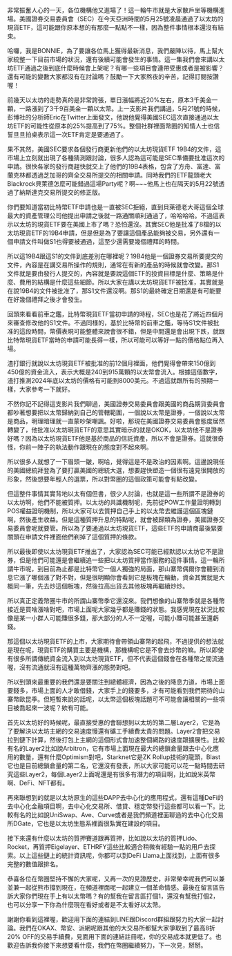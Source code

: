 非常振奮人心的一天，各位機構他又進場了！這一輪牛市就是大家散戶坐等機構進場。美國證券交易委員會（SEC）在今天亞洲時間的5月25號凌晨通過了以太坊的現貨ETF，這可能跟你原本想的有那麼一點點不一樣，因為整件事情根本還沒有結束。

哈囉，我是BONNIE，為了要讓各位馬上獲得最新消息，我們嚴陣以待，馬上幫大家統整一下目前市場的狀況，還有後續可能會發生的事情。這一集我們會來講以太坊ETF通過之後到底什麼時候會上架呢？有哪一些項目會連帶受惠或者是被影響？還有可能的變數大家都沒有在討論嗎？鼓勵一下大家熬夜的辛苦，記得訂閱按讚喔！

前幾天以太坊的走勢真的是非常誇張，單日漲幅將近20%左右，原本3千美金一顆，一路漲到了3千9百美金一顆以太幣。上一支影片我們講過，5月21號的時候，彭博社的分析師Eric在Twitter上面發文，他說他覺得美國SEC這次直接通過以太坊ETF的可能性從原本的25%提高到了75%。整個社群裡面幣圈的知情人士也信誓旦旦拍桌表示這一次ETF肯定是要通過了。

果不其然，美國SEC要求各個發行商更新他們的以太坊現貨ETF 19B4的文件，這市場上立刻就出現了各種猜測跟討論，很多人認為這可能是SEC準備要批准這次的申請。很快各家的發行商趕快就交上了他們的19B4表格，包含了方舟、富達、富蘭克林都透過芝加哥的齊全交易所提交的相關申請。同時我們的ETF龍頭老大Blackrock貝萊德怎麼可能錯過這場Party呢？啊~~~他馬上也在隔天的5月22號透過了納斯達克交易所提交的修正版。

你們要知道當初比特幣ETF申請也是一直被SEC拒絕，直到貝萊德老大哥這個全球最大的資產管理公司他提出申請之後就一路通關順利通過了，哈哈哈哈。不過這表示以太坊的現貨ETF要在美國上市了嗎？恐怕還沒。其實SEC他是批准了8檔的以太坊現貨ETF的19B4申請，但是但是為了要讓這個產品能夠被交易，另外還有一個申請文件叫做S1也得要被通過，這至少還需要幾個禮拜的時間。

所以這19B4跟這S1的文件到底差別在哪裡呢？19B4他是一個證券交易所要提交的文件，內容是在講交易所操作的規則，通常在有新的產品的時候就會改變。那S1文件就是要由發行人提交的，內容就是要說這個ETF的投資目標是什麼、策略是什麼、費用的結構是什麼這些細節。所以大家在講以太坊現貨ETF被批准，其實就是在說19B4的文件被批准了，那S1文件還沒啊。那S1的最終確定日期還是有可能要在好幾個禮拜之後才會發生。

回頭來看看前車之鑑，比特幣現貨ETF當初申請的時程，SEC也是花了將近四個月來審查修改他的S1文件。不過同樣的，基於比特幣的前車之鑑，等待S1文件被批准的這段時間，幣價表現可能整體來說會很不錯，但是中間還是會出現下跌，就跟比特幣現貨ETF當時的申請可能長得一樣，所以可能可以等好一點的價格點位再入場。

渣打銀行就說以太坊現貨ETF被批准的前12個月裡面，他們覺得會帶來150億到450億的資金流入，表示大概是240到915萬顆的以太幣會流入。根據這個數字，渣打推測2024年底以太坊的價格有可能到8000美元。不過這就跟所有的預期一樣，大家參考一下就好。

不然你記不記得這支影片我們聊過，美國證券交易委員會跟美國的商品期貨委員會都吵著想要把以太幣歸納到自己的管轄範圍，一個說以太幣是證券，一個說以太幣是商品，明理暗理就一直蒙吵架嘲諷。好啦，那現在美國證券交易委員會態度居然轉變了，他批准以太坊現貨ETF的意思其實暗示的就是OKOK，以太坊他不是證券好嗎？因為以太坊現貨ETF他是基於商品的信託資產，所以不會是證券。這就很奇怪，你前一陣子的執法動作跟現在的態度對不起來啊。

所以很多人就想了一下眉頭一皺，啊哈，覺得這是不是政治的因素啊。這邊說現任的美國總統拜登為了要打贏美國的總統大選，想要趕快塑造一個很有遠見很開放的形象，然後想要年輕人的選票，所以對幣圈的這個政策可能會有點改變。

但這整件事情其實背地以太有個但書，很少人討論，也就是這一些所謂不是證券的以太坊啊，他們不能被質押。以太坊的共識機制呢，先前從POW工作量證明轉到POS權益證明機制，所以大家可以去質押自己手上的以太幣去維護這個區塊鏈啊，然後產生收益。但是這種質押升息的特點呢，就會被歸類為證券，美國證券交易委員會呢就要管。所以為了要通過以太坊現貨ETF，這些ETF的申請商最後緊要關頭在申請文件裡面他們剃掉了這個質押的條款。

所以最後即使以太坊現貨ETF推出了，大家認為SEC可能已經默認以太坊它不是證券，但是他們可能還是會繼續追一些把以太坊質押當作服務的這件事情。這一輪所謂牛市呢，到目前為止都是比特幣它一個人獨強的局面，那山寨幣偶爾你會聽到消息它漲了哪個漲了對不對，但是很明顯你會看到它是板塊在輪動，資金其實就是大概同一筆，先去炒這個板塊，然後拉高出貨去其他板塊再繼續炒炒。

所以真正定義幣圈牛市的所謂山寨幣季它還沒來。我們想像的山寨幣季就是各種幣接近是買啥漲啥對吧，市場上面呢大家幾乎都是賺錢的狀態。我感覺現在狀況比較像是某一小群人可能賺很多錢，那大部分的人不一定喔，可能小賺可能甚至還虧錢。

那這個以太坊現貨ETF的上市，大家期待會帶領山寨幣的起飛，不過提供的想法就是現在呢，現貨ETF的購買主要是機構，那機構呢它是不會去炒幣的嘛。所以即使有很多所謂傳統資金流入到以太坊現貨ETF，但不代表這個錢會在各種幣之間流通喔，沒有流通就沒有這種萬物齊漲的態勢對吧。

所以到頭來最重要的我們還是要關注到總體經濟，因為之後的降息力道，市場上面要錢多，市場上面的人才敢借錢，大家手上的錢要多，才有可能看到我們期待的山寨幣歐昆季。但短暫來說的話呢，以太幣這個板塊話題可不可能會讓相關的一些項目被喬起來一波呢？欸有可能。

首先以太坊好的時候呢，最直接受惠的會聯想到以太坊的第二層Layer2，它是為了要解決以太坊主網的交易速度慢還有礦工手續費太貴的問題。Layer2會把交易拉到鏈下計算，然後打包上主網的這個形式會加速整個網路的速度跟擴展性。比較有名的Layer2比如說Arbitron，它有市場上面現在最大的總鎖倉量跟去中心化應用的數量，還有什麼Optimism對吧，Starknet它是ZK Rollup技術的龍頭，Blast它也是目前總鎖倉量的第二名，它還沒有發表，所以大家可能可以花一點時間去研究這些Layer2，每個Layer2上面呢還是有很多有潛力的項目啊，比如說米英幣啊、DeFi、NFT都有。

再來聯想到的就是以太坊原生的這些DAPP去中心化的應用程式，還有這種DeFi的去中心化金融項目啊，去中心化交易所、借貸、穩定幣發行這些都可以看一下。比較有名的比如說UniSwap、Ave、Curve或者是我們頻道裡面聊過的去中心化交易所DGate，它也是以太坊生態系裡面很紮實在建設的項目。

接下來還有什麼以太坊的質押賽道跟再質押，比如說以太坊的質押Lido、Rocket，再質押Eigelayer、ETHRFY這些比較適合稍微有經驗一點的用戶去探索。以上這些鏈上的統計資訊呢，你都可以到DeFi Llama上面找到，上面有很多完整的數值跟排名。

恭喜各位在幣圈堅持不懈的大家呢，又再一次的見證歷史，非常榮幸呢我們可以兼並兼一起從熊市撐到現在，在頻道裡面呢一起建立一個革命情感。最後在留言區告訴大家你們現在手上有以太幣嗎？有的幫我在留言區打個1，還沒有幫我打個2，也可以分享一下你為什麼現在看好或者是不太看好以太幣。

謝謝你看到這裡喔，歡迎用下面的連結到LINE跟Discord群組跟努力的大家一起討論。我們在OKAX、幣安、派網呢跟其他的大交易所都幫大家爭取到了最高8折20% OFF的交易手續費，見面用下面的連結註冊呢，你的交易成本就更低了。也歡迎告訴我你接下來想要看什麼，我們在幣圈繼續努力，下一次見，掰掰。
